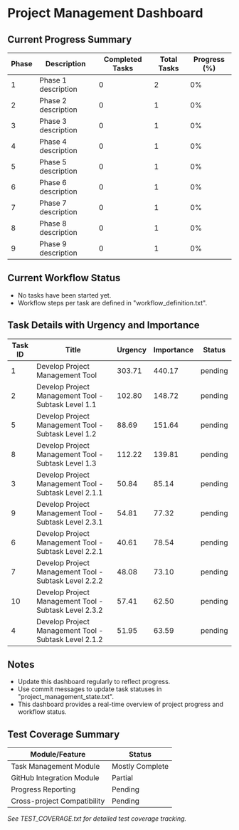 # Project Management Dashboard

## Current Progress Summary

| Phase | Description | Completed Tasks | Total Tasks | Progress (%) |
|-------|-------------|-----------------|-------------|--------------|
| 1 | Phase 1 description | 0 | 2 | 0% |
| 2 | Phase 2 description | 0 | 1 | 0% |
| 3 | Phase 3 description | 0 | 1 | 0% |
| 4 | Phase 4 description | 0 | 1 | 0% |
| 5 | Phase 5 description | 0 | 1 | 0% |
| 6 | Phase 6 description | 0 | 1 | 0% |
| 7 | Phase 7 description | 0 | 1 | 0% |
| 8 | Phase 8 description | 0 | 1 | 0% |
| 9 | Phase 9 description | 0 | 1 | 0% |

## Current Workflow Status

- No tasks have been started yet.
- Workflow steps per task are defined in "workflow_definition.txt".

## Task Details with Urgency and Importance

| Task ID | Title | Urgency | Importance | Status |
|---------|-------|---------|------------|--------|
| 1 | Develop Project Management Tool | 303.71 | 440.17 | pending |
| 2 | Develop Project Management Tool - Subtask Level 1.1 | 102.80 | 148.72 | pending |
| 5 | Develop Project Management Tool - Subtask Level 1.2 | 88.69 | 151.64 | pending |
| 8 | Develop Project Management Tool - Subtask Level 1.3 | 112.22 | 139.81 | pending |
| 3 | Develop Project Management Tool - Subtask Level 2.1.1 | 50.84 | 85.14 | pending |
| 9 | Develop Project Management Tool - Subtask Level 2.3.1 | 54.81 | 77.32 | pending |
| 6 | Develop Project Management Tool - Subtask Level 2.2.1 | 40.61 | 78.54 | pending |
| 7 | Develop Project Management Tool - Subtask Level 2.2.2 | 48.08 | 73.10 | pending |
| 10 | Develop Project Management Tool - Subtask Level 2.3.2 | 57.41 | 62.50 | pending |
| 4 | Develop Project Management Tool - Subtask Level 2.1.2 | 51.95 | 63.59 | pending |

## Notes

- Update this dashboard regularly to reflect progress.
- Use commit messages to update task statuses in "project_management_state.txt".
- This dashboard provides a real-time overview of project progress and workflow status.

## Test Coverage Summary

| Module/Feature | Status |
|---------------|--------|
| Task Management Module | Mostly Complete |
| GitHub Integration Module | Partial |
| Progress Reporting | Pending |
| Cross-project Compatibility | Pending |

*See TEST_COVERAGE.txt for detailed test coverage tracking.*
